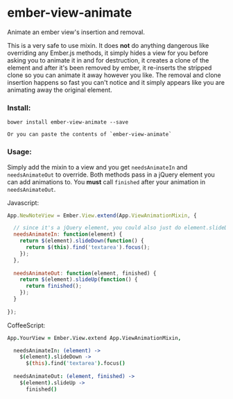 ember-view-animate
==================

Animate an ember view's insertion and removal.

This is a very safe to use mixin. It does **not** do anything dangerous like overriding any Ember.js methods, it simply hides a view for you before asking you to animate it in and for destruction, it creates a clone of the element and after it's been removed by ember, it re-inserts the stripped clone so you can animate it away however you like. The removal and clone insertion happens so fast you can't notice and it simply appears like you are animating away the original element.

### Install:

    bower install ember-view-animate --save
    
    Or you can paste the contents of `ember-view-animate`

### Usage:

Simply add the mixin to a view and you get `needsAnimateIn` and `needsAnimateOut` to override. Both methods pass in a jQuery element you can add animations to. You **must** call `finished` after your animation in `needsAnimateOut`.

Javascript:

```js
App.NewNoteView = Ember.View.extend(App.ViewAnimationMixin, {

  // since it's a jQuery element, you could also just do element.slideDown
  needsAnimateIn: function(element) {
    return $(element).slideDown(function() {
      return $(this).find('textarea').focus();
    });
  },
  
  needsAnimateOut: function(element, finished) {
    return $(element).slideUp(function() {
      return finished();
    });
  }
  
});
```

CoffeeScript:

```coffeescript
App.YourView = Ember.View.extend App.ViewAnimationMixin,

  needsAnimateIn: (element) ->
    $(element).slideDown ->
      $(this).find('textarea').focus()
      
  needsAnimateOut: (element, finished) ->
    $(element).slideUp ->
      finished()
```
